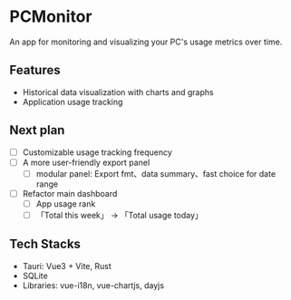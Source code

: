 # PCMonitor

An app for monitoring and visualizing your PC's usage metrics over time.

## Features

- Historical data visualization with charts and graphs
- Application usage tracking

## Next plan

- [ ] Customizable usage tracking frequency
- [ ] A more user-friendly export panel
    - [ ] modular panel: Export fmt、data summary、fast choice for date range
- [ ] Refactor main dashboard
    - [ ] App usage rank
    - [ ] 「Total this week」 -> 「Total usage today」

## Tech Stacks

- Tauri: Vue3 + Vite, Rust
- SQLite
- Libraries: vue-i18n, vue-chartjs, dayjs